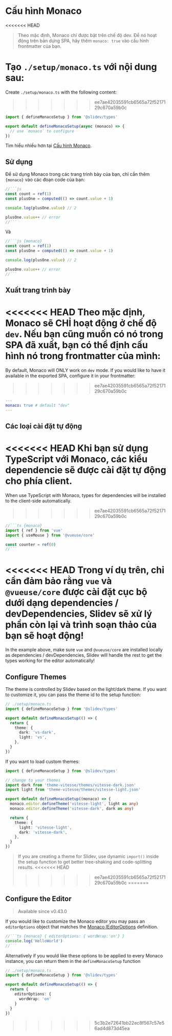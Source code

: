 # Cấu hình Monaco

<Environment type="client" />

<<<<<<< HEAD
> Theo mặc định, Monaco chỉ được bật trên chế độ dev. Để nó hoạt động trên bản dựng SPA, hãy thêm `monaco: true` vào cấu hình frontmatter của bạn.

Tạo `./setup/monaco.ts` với nội dung sau:
=======
Create `./setup/monaco.ts` with the following content:
>>>>>>> ee7ae42035591cb6565a72f5217129c670a59b0c

```ts
import { defineMonacoSetup } from '@slidev/types'

export default defineMonacoSetup(async (monaco) => {
  // use `monaco` to configure
})
```

Tìm hiểu nhiều hơn tại [Cấu hình Monaco](https://github.com/Microsoft/monaco-editor).

## Sử dụng

Để sử dụng Monaco trong các trang trình bày của bạn, chỉ cần thêm `{monaco}` vào các đoạn code của bạn:

~~~js
//```js
const count = ref(1)
const plusOne = computed(() => count.value + 1)

console.log(plusOne.value) // 2

plusOne.value++ // error
//```
~~~

Và

~~~js
//```js {monaco}
const count = ref(1)
const plusOne = computed(() => count.value + 1)

console.log(plusOne.value) // 2

plusOne.value++ // error
//```
~~~

## Xuất trang trình bày

<<<<<<< HEAD
Theo mặc định, Monaco sẽ CHỈ hoạt động ở chế độ `dev`. Nếu bạn cũng muốn có nó trong SPA đã xuất, bạn có thể định cấu hình nó trong frontmatter của mình:
=======
By default, Monaco will ONLY work on `dev` mode. If you would like to have it available in the exported SPA, configure it in your frontmatter:
>>>>>>> ee7ae42035591cb6565a72f5217129c670a59b0c

```yaml
---
monaco: true # default "dev"
---
```

## Các loại cài đặt tự động

<<<<<<< HEAD
Khi bạn sử dụng TypeScript với Monaco, các kiểu dependencie sẽ được cài đặt tự động cho phía client.
=======
When use TypeScript with Monaco, types for dependencies will be installed to the client-side automatically.
>>>>>>> ee7ae42035591cb6565a72f5217129c670a59b0c

~~~ts
//```ts {monaco}
import { ref } from 'vue'
import { useMouse } from '@vueuse/core'

const counter = ref(0)
//```
~~~

<<<<<<< HEAD
Trong ví dụ trên, chỉ cần đảm bảo rằng `vue` và `@vueuse/core` được cài đặt cục bộ dưới dạng dependencies / devDependencies, Slidev sẽ xử lý phần còn lại và trình soạn thảo của bạn sẽ hoạt động!
=======
In the example above, make sure `vue` and `@vueuse/core` are installed locally as dependencies / devDependencies, Slidev will handle the rest to get the types working for the editor automatically!

## Configure Themes

The theme is controlled by Slidev based on the light/dark theme. If you want to customize it, you can pass the theme id to the setup function:

```ts
// ./setup/monaco.ts
import { defineMonacoSetup } from '@slidev/types'

export default defineMonacoSetup(() => {
  return {
    theme: {
      dark: 'vs-dark',
      light: 'vs',
    },
  }
})
```

If you want to load custom themes:

```ts
import { defineMonacoSetup } from '@slidev/types'

// change to your themes
import dark from 'theme-vitesse/themes/vitesse-dark.json'
import light from 'theme-vitesse/themes/vitesse-light.json'

export default defineMonacoSetup((monaco) => {
  monaco.editor.defineTheme('vitesse-light', light as any)
  monaco.editor.defineTheme('vitesse-dark', dark as any)

  return {
    theme: {
      light: 'vitesse-light',
      dark: 'vitesse-dark',
    },
  }
})
```

> If you are creating a theme for Slidev, use dynamic `import()` inside the setup function to get better tree-shaking and code-splitting results.
<<<<<<< HEAD
>>>>>>> ee7ae42035591cb6565a72f5217129c670a59b0c
=======

## Configure the Editor

> Available since v0.43.0

If you would like to customize the Monaco editor you may pass an `editorOptions` object that matches the [Monaco IEditorOptions](https://microsoft.github.io/monaco-editor/docs.html#interfaces/editor.IEditorOptions.html) definition.

~~~ts
//```ts {monaco} { editorOptions: { wordWrap:'on'} }
console.log('HelloWorld')
//```
~~~

Alternatively if you would like these options to be applied to every Monaco instance, you can return them in the `defineMonacoSetup` function

```ts
// ./setup/monaco.ts
import { defineMonacoSetup } from '@slidev/types'

export default defineMonacoSetup(() => {
  return {
    editorOptions: {
      wordWrap: 'on'
    }
  }
})
```
>>>>>>> 5c3b2e72641bb22ec8f567c57e56ad4d873d45ea
